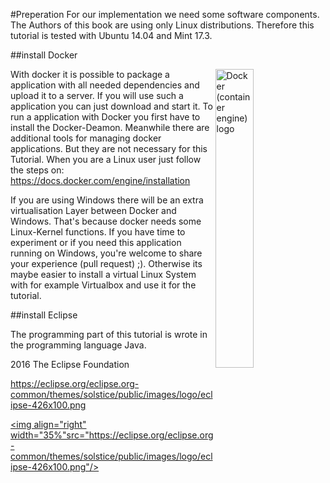 #Preperation
For our implementation we need some software components. The Authors of this book are using only Linux distributions. Therefore this tutorial is tested with Ubuntu 14.04 and Mint 17.3.

##install Docker

<a title="By dotCloud, Inc. [Apache License 2.0 (http://www.apache.org/licenses/LICENSE-2.0)], via Wikimedia Commons" href="https://commons.wikimedia.org/wiki/File%3ADocker_(container_engine)_logo.png"><img align="right" width="35%" alt="Docker (container engine) logo" src="https://upload.wikimedia.org/wikipedia/commons/7/79/Docker_%28container_engine%29_logo.png"/></a>

With docker it is possible to package a application with all needed dependencies and upload it to a server. If you will use such a application you can just download and start it.
To run a application with Docker you first have to install the Docker-Deamon. Meanwhile there are additional tools for managing docker applications. But they are not necessary for this Tutorial. When you are a Linux user just follow the steps on:
https://docs.docker.com/engine/installation

If you are using Windows there will be an extra virtualisation Layer between Docker and Windows. That's because docker needs some Linux-Kernel functions.
If you have time to experiment or if you need this application running on Windows, you're welcome to share your experience (pull request) ;).
Otherwise its maybe easier to install a virtual Linux System with for example Virtualbox and use it for the tutorial.

##install Eclipse

The programming part of this tutorial is wrote in the programming language Java.  

2016 The Eclipse Foundation

https://eclipse.org/eclipse.org-common/themes/solstice/public/images/logo/eclipse-426x100.png 

<a title="Copyright © 2016 The Eclipse Foundation. All Rights Reserved." href="https://eclipse.org 
"><img align="right" width="35%"src="https://eclipse.org/eclipse.org-common/themes/solstice/public/images/logo/eclipse-426x100.png"/></a>